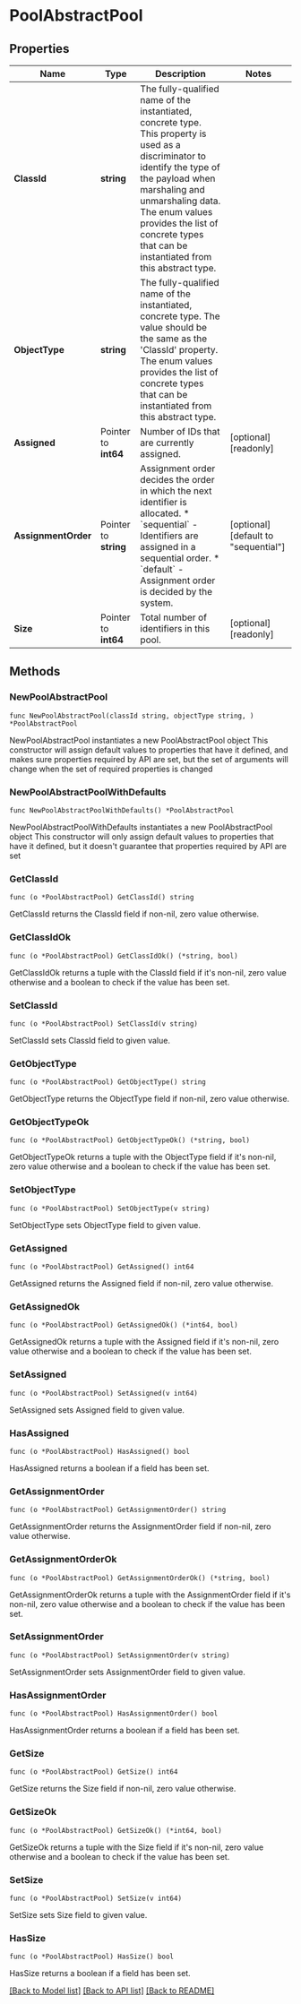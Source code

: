 # PoolAbstractPool

## Properties

Name | Type | Description | Notes
------------ | ------------- | ------------- | -------------
**ClassId** | **string** | The fully-qualified name of the instantiated, concrete type. This property is used as a discriminator to identify the type of the payload when marshaling and unmarshaling data. The enum values provides the list of concrete types that can be instantiated from this abstract type. | 
**ObjectType** | **string** | The fully-qualified name of the instantiated, concrete type. The value should be the same as the &#39;ClassId&#39; property. The enum values provides the list of concrete types that can be instantiated from this abstract type. | 
**Assigned** | Pointer to **int64** | Number of IDs that are currently assigned. | [optional] [readonly] 
**AssignmentOrder** | Pointer to **string** | Assignment order decides the order in which the next identifier is allocated. * &#x60;sequential&#x60; - Identifiers are assigned in a sequential order. * &#x60;default&#x60; - Assignment order is decided by the system. | [optional] [default to "sequential"]
**Size** | Pointer to **int64** | Total number of identifiers in this pool. | [optional] [readonly] 

## Methods

### NewPoolAbstractPool

`func NewPoolAbstractPool(classId string, objectType string, ) *PoolAbstractPool`

NewPoolAbstractPool instantiates a new PoolAbstractPool object
This constructor will assign default values to properties that have it defined,
and makes sure properties required by API are set, but the set of arguments
will change when the set of required properties is changed

### NewPoolAbstractPoolWithDefaults

`func NewPoolAbstractPoolWithDefaults() *PoolAbstractPool`

NewPoolAbstractPoolWithDefaults instantiates a new PoolAbstractPool object
This constructor will only assign default values to properties that have it defined,
but it doesn't guarantee that properties required by API are set

### GetClassId

`func (o *PoolAbstractPool) GetClassId() string`

GetClassId returns the ClassId field if non-nil, zero value otherwise.

### GetClassIdOk

`func (o *PoolAbstractPool) GetClassIdOk() (*string, bool)`

GetClassIdOk returns a tuple with the ClassId field if it's non-nil, zero value otherwise
and a boolean to check if the value has been set.

### SetClassId

`func (o *PoolAbstractPool) SetClassId(v string)`

SetClassId sets ClassId field to given value.


### GetObjectType

`func (o *PoolAbstractPool) GetObjectType() string`

GetObjectType returns the ObjectType field if non-nil, zero value otherwise.

### GetObjectTypeOk

`func (o *PoolAbstractPool) GetObjectTypeOk() (*string, bool)`

GetObjectTypeOk returns a tuple with the ObjectType field if it's non-nil, zero value otherwise
and a boolean to check if the value has been set.

### SetObjectType

`func (o *PoolAbstractPool) SetObjectType(v string)`

SetObjectType sets ObjectType field to given value.


### GetAssigned

`func (o *PoolAbstractPool) GetAssigned() int64`

GetAssigned returns the Assigned field if non-nil, zero value otherwise.

### GetAssignedOk

`func (o *PoolAbstractPool) GetAssignedOk() (*int64, bool)`

GetAssignedOk returns a tuple with the Assigned field if it's non-nil, zero value otherwise
and a boolean to check if the value has been set.

### SetAssigned

`func (o *PoolAbstractPool) SetAssigned(v int64)`

SetAssigned sets Assigned field to given value.

### HasAssigned

`func (o *PoolAbstractPool) HasAssigned() bool`

HasAssigned returns a boolean if a field has been set.

### GetAssignmentOrder

`func (o *PoolAbstractPool) GetAssignmentOrder() string`

GetAssignmentOrder returns the AssignmentOrder field if non-nil, zero value otherwise.

### GetAssignmentOrderOk

`func (o *PoolAbstractPool) GetAssignmentOrderOk() (*string, bool)`

GetAssignmentOrderOk returns a tuple with the AssignmentOrder field if it's non-nil, zero value otherwise
and a boolean to check if the value has been set.

### SetAssignmentOrder

`func (o *PoolAbstractPool) SetAssignmentOrder(v string)`

SetAssignmentOrder sets AssignmentOrder field to given value.

### HasAssignmentOrder

`func (o *PoolAbstractPool) HasAssignmentOrder() bool`

HasAssignmentOrder returns a boolean if a field has been set.

### GetSize

`func (o *PoolAbstractPool) GetSize() int64`

GetSize returns the Size field if non-nil, zero value otherwise.

### GetSizeOk

`func (o *PoolAbstractPool) GetSizeOk() (*int64, bool)`

GetSizeOk returns a tuple with the Size field if it's non-nil, zero value otherwise
and a boolean to check if the value has been set.

### SetSize

`func (o *PoolAbstractPool) SetSize(v int64)`

SetSize sets Size field to given value.

### HasSize

`func (o *PoolAbstractPool) HasSize() bool`

HasSize returns a boolean if a field has been set.


[[Back to Model list]](../README.md#documentation-for-models) [[Back to API list]](../README.md#documentation-for-api-endpoints) [[Back to README]](../README.md)


